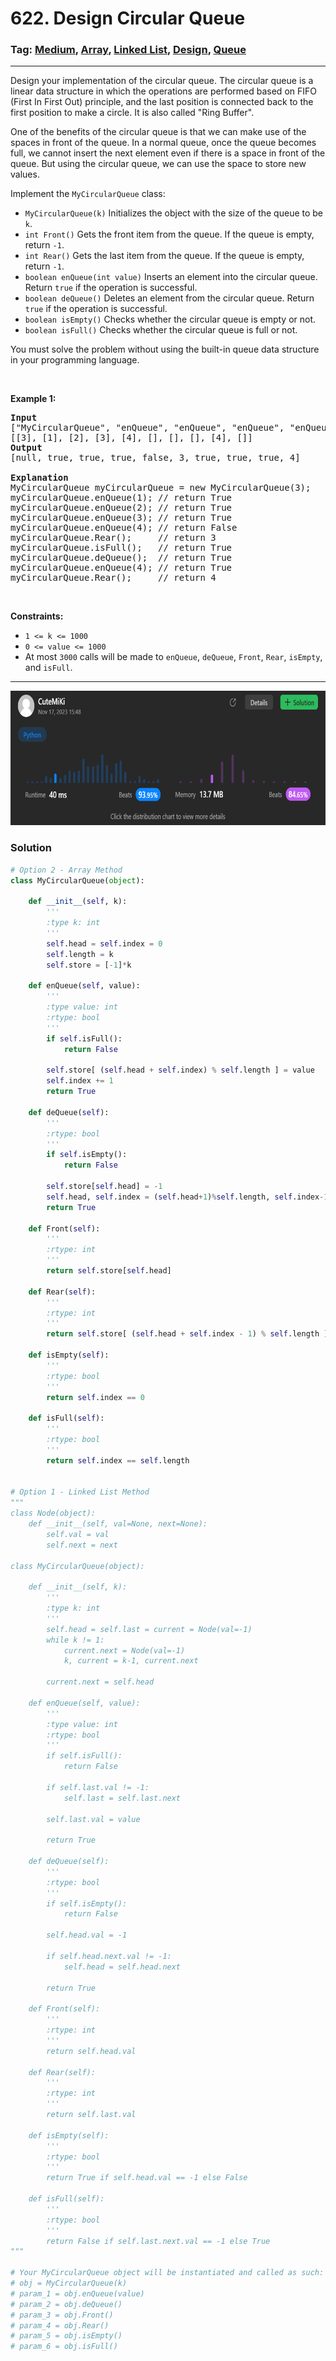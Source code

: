 # 622. Design Circular Queue
### Tag: [Medium](https://github.com/TheOnlyMiki/LeetCode-For-Fun/tree/main#medium-level), [Array](https://github.com/TheOnlyMiki/LeetCode-For-Fun/tree/main#array), [Linked List](https://github.com/TheOnlyMiki/LeetCode-For-Fun/tree/main#linked-list), [Design](https://github.com/TheOnlyMiki/LeetCode-For-Fun/tree/main#design), [Queue](https://github.com/TheOnlyMiki/LeetCode-For-Fun/tree/main#queue)
---
<div class="px-5 pt-4"><div class="flex"></div><div class="xFUwe" data-track-load="description_content"><p>Design your implementation of the circular queue. The circular queue is a linear data structure in which the operations are performed based on FIFO (First In First Out) principle, and the last position is connected back to the first position to make a circle. It is also called "Ring Buffer".</p>

<p>One of the benefits of the circular queue is that we can make use of the spaces in front of the queue. In a normal queue, once the queue becomes full, we cannot insert the next element even if there is a space in front of the queue. But using the circular queue, we can use the space to store new values.</p>

<p>Implement the <code>MyCircularQueue</code> class:</p>

<ul>
	<li><code>MyCircularQueue(k)</code> Initializes the object with the size of the queue to be <code>k</code>.</li>
	<li><code>int Front()</code> Gets the front item from the queue. If the queue is empty, return <code>-1</code>.</li>
	<li><code>int Rear()</code> Gets the last item from the queue. If the queue is empty, return <code>-1</code>.</li>
	<li><code>boolean enQueue(int value)</code> Inserts an element into the circular queue. Return <code>true</code> if the operation is successful.</li>
	<li><code>boolean deQueue()</code> Deletes an element from the circular queue. Return <code>true</code> if the operation is successful.</li>
	<li><code>boolean isEmpty()</code> Checks whether the circular queue is empty or not.</li>
	<li><code>boolean isFull()</code> Checks whether the circular queue is full or not.</li>
</ul>

<p>You must solve the problem without using the built-in queue data structure in your programming language.&nbsp;</p>

<p>&nbsp;</p>
<p><strong class="example">Example 1:</strong></p>

<pre><strong>Input</strong>
["MyCircularQueue", "enQueue", "enQueue", "enQueue", "enQueue", "Rear", "isFull", "deQueue", "enQueue", "Rear"]
[[3], [1], [2], [3], [4], [], [], [], [4], []]
<strong>Output</strong>
[null, true, true, true, false, 3, true, true, true, 4]

<strong>Explanation</strong>
MyCircularQueue myCircularQueue = new MyCircularQueue(3);
myCircularQueue.enQueue(1); // return True
myCircularQueue.enQueue(2); // return True
myCircularQueue.enQueue(3); // return True
myCircularQueue.enQueue(4); // return False
myCircularQueue.Rear();     // return 3
myCircularQueue.isFull();   // return True
myCircularQueue.deQueue();  // return True
myCircularQueue.enQueue(4); // return True
myCircularQueue.Rear();     // return 4
</pre>

<p>&nbsp;</p>
<p><strong>Constraints:</strong></p>

<ul>
	<li><code>1 &lt;= k &lt;= 1000</code></li>
	<li><code>0 &lt;= value &lt;= 1000</code></li>
	<li>At most <code>3000</code> calls will be made to&nbsp;<code>enQueue</code>, <code>deQueue</code>,&nbsp;<code>Front</code>,&nbsp;<code>Rear</code>,&nbsp;<code>isEmpty</code>, and&nbsp;<code>isFull</code>.</li>
</ul>
</div></div>

---
<img src="Submit.png" width="700" height="215" />

### Solution

```python
# Option 2 - Array Method
class MyCircularQueue(object):

    def __init__(self, k):
        '''
        :type k: int
        '''
        self.head = self.index = 0
        self.length = k
        self.store = [-1]*k

    def enQueue(self, value):
        '''
        :type value: int
        :rtype: bool
        '''
        if self.isFull():
            return False

        self.store[ (self.head + self.index) % self.length ] = value
        self.index += 1
        return True

    def deQueue(self):
        '''
        :rtype: bool
        '''
        if self.isEmpty():
            return False

        self.store[self.head] = -1
        self.head, self.index = (self.head+1)%self.length, self.index-1
        return True

    def Front(self):
        '''
        :rtype: int
        '''
        return self.store[self.head]

    def Rear(self):
        '''
        :rtype: int
        '''
        return self.store[ (self.head + self.index - 1) % self.length ]

    def isEmpty(self):
        '''
        :rtype: bool
        '''
        return self.index == 0

    def isFull(self):
        '''
        :rtype: bool
        '''
        return self.index == self.length


# Option 1 - Linked List Method
"""
class Node(object):
    def __init__(self, val=None, next=None):
        self.val = val
        self.next = next

class MyCircularQueue(object):

    def __init__(self, k):
        '''
        :type k: int
        '''
        self.head = self.last = current = Node(val=-1)
        while k != 1:
            current.next = Node(val=-1)
            k, current = k-1, current.next

        current.next = self.head

    def enQueue(self, value):
        '''
        :type value: int
        :rtype: bool
        '''
        if self.isFull():
            return False

        if self.last.val != -1:
            self.last = self.last.next

        self.last.val = value

        return True

    def deQueue(self):
        '''
        :rtype: bool
        '''
        if self.isEmpty():
            return False

        self.head.val = -1

        if self.head.next.val != -1:
            self.head = self.head.next
            
        return True

    def Front(self):
        '''
        :rtype: int
        '''
        return self.head.val

    def Rear(self):
        '''
        :rtype: int
        '''
        return self.last.val

    def isEmpty(self):
        '''
        :rtype: bool
        '''
        return True if self.head.val == -1 else False

    def isFull(self):
        '''
        :rtype: bool
        '''
        return False if self.last.next.val == -1 else True
"""

# Your MyCircularQueue object will be instantiated and called as such:
# obj = MyCircularQueue(k)
# param_1 = obj.enQueue(value)
# param_2 = obj.deQueue()
# param_3 = obj.Front()
# param_4 = obj.Rear()
# param_5 = obj.isEmpty()
# param_6 = obj.isFull()
```
